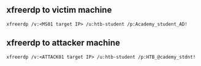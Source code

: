 ## xfreerdp to victim machine
```
xfreerdp /v:<MS01 target IP> /u:htb-student /p:Academy_student_AD!
```

## xfreerdp to attacker machine
```
xfreerdp /v:<ATTACK01 target IP> /u:htb-student /p:HTB_@cademy_stdnt!
```

